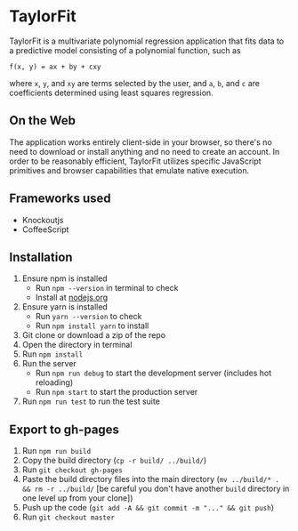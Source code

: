 
# TaylorFit

TaylorFit is a multivariate polynomial regression application that fits data to
a predictive model consisting of a polynomial function, such as

`f(x, y) = ax + by + cxy`

where `x`, `y`, and `xy` are terms selected by the user, and `a`, `b`, and `c`
are coefficients determined using least squares regression.


## On the Web

The application works entirely client-side in your browser, so there's no need
to download or install anything and no need to create an account. In order to
be reasonably efficient, TaylorFit utilizes specific JavaScript primitives and
browser capabilities that emulate native execution.

## Frameworks used

- Knockoutjs
- CoffeeScript

## Installation

1. Ensure npm is installed
    - Run `npm --version` in terminal to check
    - Install at [nodejs.org](https://nodejs.org/en/)
2. Ensure yarn is installed
    - Run `yarn --version` to check
    - Run `npm install yarn` to install
3. Git clone or download a zip of the repo
4. Open the directory in terminal
5. Run `npm install`
6. Run the server
    - Run `npm run debug` to start the development server (includes hot reloading)
    - Run `npm start` to start the production server
7. Run `npm run test` to run the test suite

## Export to gh-pages

1. Run `npm run build`
2. Copy the build directory (`cp -r build/ ../build/`)
3. Run `git checkout gh-pages`
4. Paste the build directory files into the main directory (`mv ../build/* . && rm -r ../build/` [be careful you don't have another `build` directory in one level up from your clone])
5. Push up the code (`git add -A && git commit -m "..." && git push`)
6. Run `git checkout master`
